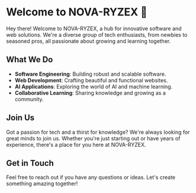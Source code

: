 # Welcome to NOVA-RYZEX 👋

Hey there! Welcome to NOVA-RYZEX, a hub for innovative software and web solutions. We're a diverse group of tech enthusiasts, from newbies to seasoned pros, all passionate about growing and learning together.

## What We Do

- **Software Engineering**: Building robust and scalable software.
- **Web Development**: Crafting beautiful and functional websites.
- **AI Applications**: Exploring the world of AI and machine learning.
- **Collaborative Learning**: Sharing knowledge and growing as a community.

## Join Us

Got a passion for tech and a thirst for knowledge? We're always looking for great minds to join us. Whether you're just starting out or have years of experience, there's a place for you here at NOVA-RYZEX.

## Get in Touch

Feel free to reach out if you have any questions or ideas. Let's create something amazing together!
